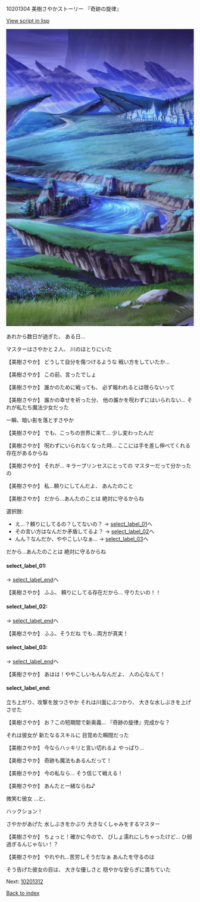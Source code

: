 10201304 美樹さやかストーリー 『奇跡の旋律』

[View script in lisp](../scripts/10201304.txt)

![plain_night.png](../images/backgrounds/plain_night.png)

あれから数日が過ぎた、
ある日…

マスターはさやかと２人、
川のほとりにいた

【美樹さやか】
どうして自分を傷つけるような
戦い方をしていたか…

【美樹さやか】
この前、言ったでしょ

【美樹さやか】
誰かのために戦っても、
必ず報われるとは限らないって

【美樹さやか】
誰かの幸せを祈った分、
他の誰かを呪わずにはいられない…
それが私たち魔法少女だった

一瞬、暗い影を落とすさやか

【美樹さやか】
でも、こっちの世界に来て…
少し変わったんだ

【美樹さやか】
呪わずにいられなくなった時…
ここには手を差し伸べてくれる
存在があるからね

【美樹さやか】
それが…
キラープリンセスにとっての
マスターだって分かったの

【美樹さやか】
私…頼りにしてんだよ、
あんたのこと

【美樹さやか】
だから…あんたのことは
絶対に守るからね

選択肢:
- え…？頼りにしてるの？してないの？ → [select_label_01](#select_label_01)へ
- その言い方はなんだか矛盾してるよ？ → [select_label_02](#select_label_02)へ
- んん？なんだか、ややこしいなぁ… → [select_label_03](#select_label_03)へ

だから…あんたのことは
絶対に守るからね

#### select_label_01:
 → [select_label_end](#select_label_end)へ

【美樹さやか】
ふふ、
頼りにしてる存在だから…
守りたいの！！

#### select_label_02:
 → [select_label_end](#select_label_end)へ

【美樹さやか】
ふふ、そうだね
でも…両方が真実！

#### select_label_03:
 → [select_label_end](#select_label_end)へ

【美樹さやか】
あはは！ややこしいもんなんだよ、
人の心なんて！

#### select_label_end:

立ち上がり、攻撃を放つさやか
それは川面にぶつかり、
大きな水しぶきを上げさせた

【美樹さやか】
お？この短期間で新奥義…
『奇跡の旋律』完成かな？

それは彼女が
新たなるスキルに
目覚めた瞬間だった

【美樹さやか】
今ならハッキリと言い切れるよ
やっぱり…

【美樹さやか】
奇跡も魔法もあるんだって！

【美樹さやか】
今の私なら…
そう信じて戦える！

【美樹さやか】
あんたと一緒ならね♪

微笑む彼女
…と、

ハックション！

さやかがあげた
水しぶきをかぶり
大きなくしゃみをするマスター

【美樹さやか】
ちょっと！確かに今ので、
びしょ濡れにしちゃったけど…
ひ弱過ぎるんじゃない！？

【美樹さやか】
やれやれ…苦労しそうだなぁ
あんたを守るのは

そう告げた彼女の目は、
大きな優しさと
穏やかな安らぎに満ちていた


Next: [10201312](10201312.md)

[Back to index](index.md)

